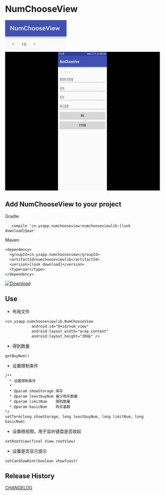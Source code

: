 NumChooseView
========

<img src="img\img_1.png" width="200" height="100"/>

<img src="img\img_3.gif" width="800" height="450"/>

Add NumChooseView to your project
----------------------------
Gradle:
```
   compile 'cn.yzapp.numchooseview:numchooseviewlib:[look download]@aar'
```

Maven:
```
<dependency>
  <groupId>cn.yzapp.numchooseview</groupId>
  <artifactId>numchooseviewlib</artifactId>
  <version>[look download]</version>
  <type>aar</type>
</dependency>
```
[ ![Download](https://api.bintray.com/packages/nesror/maven/NumChooseView/images/download.svg) ](https://bintray.com/artifact/download/nesror/maven/cn/yzapp/numchooseview/numchooseviewlib/1.5.0/numchooseviewlib-1.5.0.aar)

Use
----------------------------
 * 布局文件
````
<cn.yzapp.numchooseviewlib.NumChooseView
            android:id="@+id/num_view"
            android:layout_width="wrap_content"
            android:layout_height="30dp" />
````

 * 得到数量
~~~~
getBuyNum()
~~~~
 * 设置限制条件
~~~~
/**
  * 设置限制条件
  *
  * @param showStorage 库存
  * @param leastbuyNum 最少购买数量
  * @param limitNum    限购数量
  * @param basicNum    购买基数
*/
setTerm(long showStorage, long leastbuyNum, long limitNum, long basicNum)
~~~~
 * 设置根视图，用于监听键盘是否收起
~~~~
setRootView(final View rootView)
~~~~
 * 设置是否显示提示
~~~~
setCanShowHint(boolean showToast)
~~~~

Release History
------------------------
[CHANGELOG](CHANGELOG.md)
